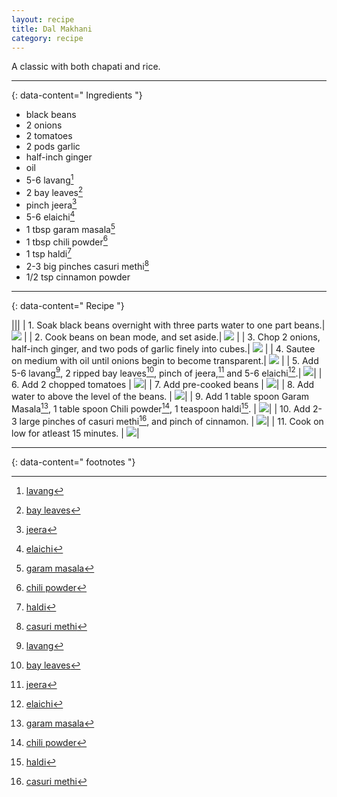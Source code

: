 ```yaml
---
layout: recipe
title: Dal Makhani
category: recipe
---
```


A classic with both chapati and rice. 

---
{: data-content=" Ingredients "}

- black beans
- 2 onions
- 2 tomatoes
- 2 pods garlic
- half-inch ginger
- oil
- 5-6 lavang[^1]
- 2 bay leaves[^2]
- pinch jeera[^3]
- 5-6 elaichi[^4]
- 1 tbsp garam masala[^5]
- 1 tbsp chili powder[^6]
- 1 tsp haldi[^7]
- 2-3 big pinches casuri methi[^8]
- 1/2 tsp cinnamon powder

---
{: data-content=" Recipe "}

<style>
table, td, th {
   border: none!important;
}
</style>

|<img src="https://raw.githubusercontent.com/abadari3/abadari3.github.io/master/_images/dalmakhani0.png" style="width: 0%;height: 0;">|<img src="https://raw.githubusercontent.com/abadari3/abadari3.github.io/master/_images/dalmakhani0.png" style="width: 0%;height: 0;">|
| 1. Soak black beans overnight with three parts water to one part beans.| <img src="https://raw.githubusercontent.com/abadari3/abadari3.github.io/master/_images/dalmakhani0.png" > |
| 2. Cook beans on bean mode, and set aside.| <img src="https://raw.githubusercontent.com/abadari3/abadari3.github.io/master/_images/beanmode.png"  class="floatright"> |
| 3. Chop 2 onions, half-inch ginger, and two pods of garlic finely into cubes.| <img src="https://raw.githubusercontent.com/abadari3/abadari3.github.io/master/_images/dalmakhani1.png"> |
| 4. Sautee on medium with oil until onions begin to become transparent.| <img src="https://raw.githubusercontent.com/abadari3/abadari3.github.io/master/_images/dalmakhani2.png"> |
| 5. Add 5-6 lavang[^1], 2 ripped bay leaves[^2], pinch of jeera,[^3] and 5-6 elaichi[^4].| <img src="https://raw.githubusercontent.com/abadari3/abadari3.github.io/master/_images/dalmakhani3.png">|
| 6. Add 2 chopped tomatoes | <img src="https://raw.githubusercontent.com/abadari3/abadari3.github.io/master/_images/dalmakhani4.png">|
| 7. Add pre-cooked beans | <img src="https://raw.githubusercontent.com/abadari3/abadari3.github.io/master/_images/dalmakhani5.png">|
| 8. Add water to above the level of the beans. | <img src="https://raw.githubusercontent.com/abadari3/abadari3.github.io/master/_images/dalmakhani6.png">|
| 9. Add 1 table spoon Garam Masala[^5], 1 table spoon Chili powder[^6], 1 teaspoon haldi[^7]. | <img src="https://raw.githubusercontent.com/abadari3/abadari3.github.io/master/_images/garammasala.png">|
| 10. Add 2-3 large pinches of casuri methi[^8], and pinch of cinnamon. | <img src="https://raw.githubusercontent.com/abadari3/abadari3.github.io/master/_images/dalmakhani7.png">|
| 11. Cook on low for atleast 15 minutes. | <img src="https://raw.githubusercontent.com/abadari3/abadari3.github.io/master/_images/dalmakhani8.png">|


---
{: data-content=" footnotes "}

[^1]: [lavang](/ingredients#lavang)
[^2]: [bay leaves](/ingredients#bay-leaves)
[^3]: [jeera](/ingredients#jeera)
[^4]: [elaichi](/ingredients#elaichi)
[^5]: [garam masala](/ingredients#garammasala)
[^6]: [chili powder](/ingredients#redchilipowder)
[^7]: [haldi](/ingredients#haldi)
[^8]: [casuri methi](/ingredients#carusimethi)
